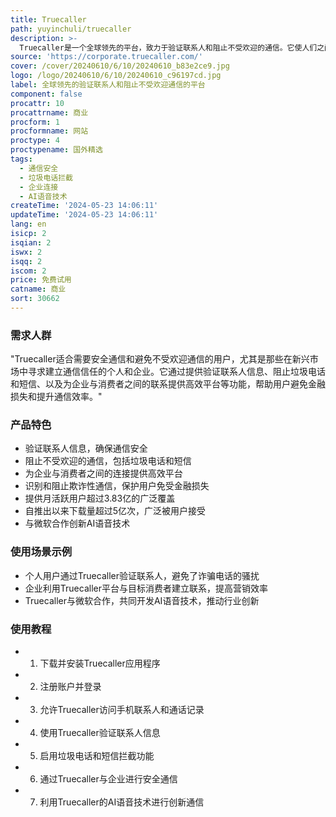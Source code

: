 ```yaml
---
title: Truecaller
path: yuyinchuli/truecaller
description: >-
  Truecaller是一个全球领先的平台，致力于验证联系人和阻止不受欢迎的通信。它使人们之间的安全和相关对话成为可能，并使企业与消费者之间的联系更加高效。Truecaller致力于在数字经济中建立通信信任，特别是在新兴市场。自2009年在斯德哥尔摩成立以来，Truecaller已经成为超过3.83亿活跃用户日常通信的重要组成部分，自推出以来下载量超过5亿次，2021年识别并阻止了近380亿次不受欢迎的呼叫。Truecaller由经验丰富的管理团队领导，是一个具有企业家精神的公司。
source: 'https://corporate.truecaller.com/'
cover: /cover/20240610/6/10/20240610_b83e2ce9.jpg
logo: /logo/20240610/6/10/20240610_c96197cd.jpg
label: 全球领先的验证联系人和阻止不受欢迎通信的平台
component: false
procattr: 10
procattrname: 商业
procform: 1
procformname: 网站
proctype: 4
proctypename: 国外精选
tags:
  - 通信安全
  - 垃圾电话拦截
  - 企业连接
  - AI语音技术
createTime: '2024-05-23 14:06:11'
updateTime: '2024-05-23 14:06:11'
lang: en
isicp: 2
isqian: 2
iswx: 2
isqq: 2
iscom: 2
price: 免费试用
catname: 商业
sort: 30662
---
```




### 需求人群
"Truecaller适合需要安全通信和避免不受欢迎通信的用户，尤其是那些在新兴市场中寻求建立通信信任的个人和企业。它通过提供验证联系人信息、阻止垃圾电话和短信、以及为企业与消费者之间的联系提供高效平台等功能，帮助用户避免金融损失和提升通信效率。"

### 产品特色
* 验证联系人信息，确保通信安全
* 阻止不受欢迎的通信，包括垃圾电话和短信
* 为企业与消费者之间的连接提供高效平台
* 识别和阻止欺诈性通信，保护用户免受金融损失
* 提供月活跃用户超过3.83亿的广泛覆盖
* 自推出以来下载量超过5亿次，广泛被用户接受
* 与微软合作创新AI语音技术

### 使用场景示例
* 个人用户通过Truecaller验证联系人，避免了诈骗电话的骚扰
* 企业利用Truecaller平台与目标消费者建立联系，提高营销效率
* Truecaller与微软合作，共同开发AI语音技术，推动行业创新

### 使用教程
* 1. 下载并安装Truecaller应用程序
* 2. 注册账户并登录
* 3. 允许Truecaller访问手机联系人和通话记录
* 4. 使用Truecaller验证联系人信息
* 5. 启用垃圾电话和短信拦截功能
* 6. 通过Truecaller与企业进行安全通信
* 7. 利用Truecaller的AI语音技术进行创新通信

  
